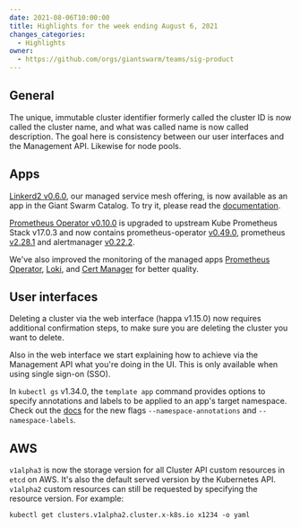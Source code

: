 ```yaml
---
date: 2021-08-06T10:00:00
title: Highlights for the week ending August 6, 2021
changes_categories:
  - Highlights
owner:
  - https://github.com/orgs/giantswarm/teams/sig-product
---
```


## General

The unique, immutable cluster identifier formerly called the cluster ID is now called the cluster name, and what was called name is now called description. The goal here is consistency between our user interfaces and the Management API. Likewise for node pools.

## Apps

[Linkerd2 v0.6.0](https://docs.giantswarm.io/changes/managed-apps/linkerd2-app/v0.6.0/), our managed service mesh offering, is now available as an app in the Giant Swarm Catalog. To try it, please read the [documentation](https://github.com/giantswarm/linkerd2-app).

[Prometheus Operator v0.10.0](https://docs.giantswarm.io/changes/managed-apps/prometheus-operator-app/v0.10.0/) is upgraded to upstream Kube Prometheus Stack v17.0.3 and now contains prometheus-operator [v0.49.0](https://github.com/prometheus-operator/prometheus-operator/releases/tag/v0.49.0), prometheus [v2.28.1](https://github.com/prometheus/prometheus/releases/tag/v2.28.1) and alertmanager [v0.22.2](https://github.com/prometheus/alertmanager/releases/tag/v0.22.2).

We've also improved the monitoring of the managed apps [Prometheus Operator](https://docs.giantswarm.io/changes/managed-apps/prometheus-operator-app/v0.10.0/), [Loki](https://docs.giantswarm.io/changes/managed-apps/loki-app/v0.3.1/), and [Cert Manager](https://docs.giantswarm.io/changes/managed-apps/cert-manager-app/v2.8.0/) for better quality.

## User interfaces

Deleting a cluster via the web interface (happa v1.15.0) now requires additional confirmation steps, to make sure you are deleting the cluster you want to delete.

Also in the web interface we start explaining how to achieve via the Management API what you're doing in the UI. This is only available when using single sign-on (SSO).

In `kubectl gs` v1.34.0, the `template app` command provides options to specify annotations and labels to be applied to an app's target namespace. Check out the [docs](https://docs.giantswarm.io/ui-api/kubectl-gs/template-app/) for the new flags `--namespace-annotations` and `--namespace-labels`.

## AWS

`v1alpha3` is now the storage version for all Cluster API custom resources in `etcd` on AWS. It's also the default served version by the Kubernetes API. `v1alpha2` custom resources can still be requested by specifying the resource version. For example:
```
kubectl get clusters.v1alpha2.cluster.x-k8s.io x1234 -o yaml
```

